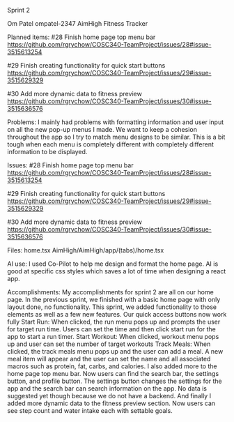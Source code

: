 Sprint 2

Om Patel
ompatel-2347
AimHigh Fitness Tracker


Planned items: 
#28 Finish home page top menu bar 
https://github.com/rgrychow/COSC340-TeamProject/issues/28#issue-3515613254

#29 Finish creating functionality for quick start buttons
https://github.com/rgrychow/COSC340-TeamProject/issues/29#issue-3515629329

#30 Add more dynamic data to fitness preview 
https://github.com/rgrychow/COSC340-TeamProject/issues/30#issue-3515636576


Problems: 
I mainly had problems with formatting information and user input on all the new pop-up menus I made. We want to keep a cohesion throughout the app so I try to match menu designs to be similar. This is a bit tough when each menu is completely different with completely different information to be displayed.


Issues: 
#28 Finish home page top menu bar
https://github.com/rgrychow/COSC340-TeamProject/issues/28#issue-3515613254

#29 Finish creating functionality for quick start buttons
https://github.com/rgrychow/COSC340-TeamProject/issues/29#issue-3515629329

#30 Add more dynamic data to fitness preview
https://github.com/rgrychow/COSC340-TeamProject/issues/30#issue-3515636576


Files:
home.tsx
AimHigh/AimHigh/app/(tabs)/home.tsx


AI use: 
I used Co-Pilot to help me design and format the home page. AI is good at specific css styles which saves a lot of time when designing a react app.


Accomplishments:
My accomplishments for sprint 2 are all on our home page. In the previous sprint, we finished with a basic home page with only layout done, no functionality. This sprint, we added functionality to those elements as well as a few new features. Our quick access buttons now work fully
Start Run: When clicked, the run menu pops up and prompts the user for target run time. Users can set the time and then click start run for the app to start a run timer.
Start Workout: When clicked, workout menu pops up and user can set the number of target workouts 
Track Meals: When clicked, the track meals menu pops up and the user can add a meal. A new meal item will appear and the user can set the name and all associated macros such as protein, fat, carbs, and calories.
I also added more to the home page top menu bar. Now users can find the search bar, the settings button, and profile button. The settings button changes the settings for the app and the search bar can search information on the app. No data is suggested yet though because we do not have a backend. And finally I added more dynamic data to the fitness preview section. Now users can see step count and water intake each with settable goals.

